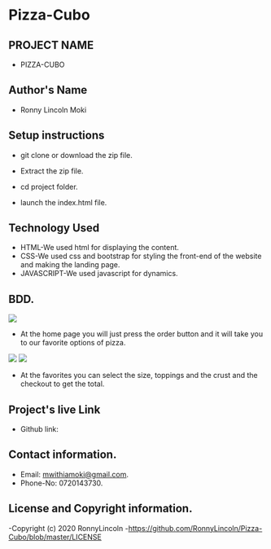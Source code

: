 # Pizza-Cubo
## PROJECT NAME
 - PIZZA-CUBO
 ## Author's Name
 - Ronny Lincoln Moki
 
## Setup instructions 
 - git clone or download the zip file.

 - Extract the zip file.

 - cd project folder.

 - launch the index.html file.

## Technology Used
 - HTML-We used html for displaying the content.
 - CSS-We used css and bootstrap for styling the front-end of the website and making the landing page.
 - JAVASCRIPT-We used javascript for dynamics.

## BDD.
  <img src="images/home.png">



  - At the home page you will just press the order button and it will take you to our favorite options of pizza.



   <img src="images/order.png">



   <img src="images/checkout.png">

   - At the favorites you can select the size, toppings and the crust and the checkout to get the total. 


## Project's live Link
 - Github link:
## Contact information.
 - Email: mwithiamoki@gmail.com.
 - Phone-No: 0720143730.
## License and Copyright information.
 -Copyright (c) 2020 RonnyLincoln
 -https://github.com/RonnyLincoln/Pizza-Cubo/blob/master/LICENSE
